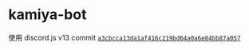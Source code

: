 # kamiya-bot

使用 discord.js v13 commit [`a3cbcca13da1af416c219bd64a0a6e84bb87a057`](https://github.com/discordjs/discord.js/commit/a3cbcca13da1af416c219bd64a0a6e84bb87a057)
